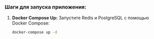 ### Шаги для запуска приложения:

1. **Docker Compose Up:**
   Запустите Redis и PostgreSQL с помощью Docker Compose:
   ```bash
   docker-compose up -d
